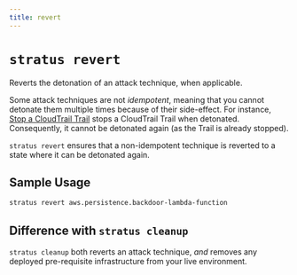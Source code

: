 ```yaml
---
title: revert
---
```

# `stratus revert`

Reverts the detonation of an attack technique, when applicable.

Some attack techniques are not *idempotent*, meaning that you cannot detonate them multiple times because of their side-effect.
For instance, [Stop a CloudTrail Trail](https://stratus-red-team.cloud/attack-techniques/AWS/aws.defense-evasion.stop-cloudtrail/) stops a CloudTrail Trail when detonated. Consequently, it cannot be detonated again (as the Trail is already stopped).

`stratus revert` ensures that a non-idempotent technique is reverted to a state where it can be detonated again.

## Sample Usage

```bash title="Revert an attack technique"
stratus revert aws.persistence.backdoor-lambda-function
```

## Difference with `stratus cleanup`

`stratus cleanup` both reverts an attack technique, *and* removes any deployed pre-requisite infrastructure from your live environment. 
